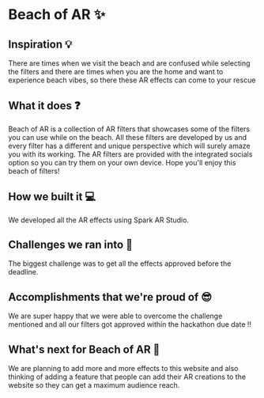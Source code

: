 # Beach of AR ✨

## Inspiration 💡
There are times when we visit the beach and are confused while selecting the filters and there are times when you are the home and want to experience beach vibes, so there these AR effects can come to your rescue

## What it does ❓
Beach of AR is a collection of AR filters that showcases some of the filters you can use while on the beach. All these filters are developed by us and every filter has a different and unique perspective which will surely amaze you with its working. The AR filters are provided with the integrated socials option so you can try them on your own device. Hope you'll enjoy this beach of filters!

## How we built it 💻
We developed all the AR effects using Spark AR Studio.

## Challenges we ran into 🤯
The biggest challenge was to get all the effects approved before the deadline.

## Accomplishments that we're proud of 😎
We are super happy that we were able to overcome the challenge mentioned and all our filters got approved within the hackathon due date !!

## What's next for Beach of AR 🔮
We are planning to add more and more effects to this website and also thinking of adding a feature that people can add their AR creations to the website so they can get a maximum audience reach.
